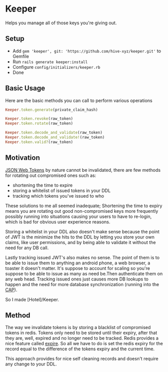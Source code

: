 # Keeper
Helps you manage all of those keys you're giving out.

## Setup
 - Add `gem 'keeper', git: 'https://github.com/hive-xyz/keeper.git'` to Gemfile
 - Run `rails generate keeper:install`
 - Configure `config/initializers/keeper.rb`
 - Done

## Basic Usage
Here are the basic methods you can call to perform various operations

```ruby
Keeper.token.generate(private_claim_hash)

Keeper.token.revoke(raw_token)
Keeper.token.rotate(raw_token)

Keeper.token.decode_and_validate(raw_token)
Keeper.token.decode_and_validate!(raw_token)
Keeper.token.valid?(raw_token)
```

## Motivation
[JSON Web Tokens](https://jwt.io/) by nature cannot be invalidated, there are few methods
for rotating out compromised ones such as:
- shortening the time to expire
- storing a whitelist of issued tokens in your DDL
- tracking which tokens you've issued to who

These solutions to me all seemed inadequate; Shortening the time to expiry means
you are rotating out good non-compromised keys more frequently possibly running into situations causing your users to have to re-login, which is bad for obvious user experience reasons.

Storing a whitelist in your DDL also doesn't make sense because the point of JWT
is the minimize the hits to the DDL by letting you store your own claims, like
user permissions, and by being able to validate it without the need for any DB call.

Lastly tracking issued JWT's also makes no sense. The point of them is to be able
to issue them to anything an android phone, a web browser, a toaster it doesn't matter. It's suppose to account for scaling so you're suppose to be able to issue as many as need be.Then authenticate them on any web head. Tracking issued ones just causes more DB lookups to happen and the need for more database synchronization (running into the [CAP](https://en.wikipedia.org/wiki/CAP_theorem)).

So I made [Hotel]/Keeper.

## Method
The way we invalidate tokens is by storing a blacklist of compromised tokens in redis. Tokens only need to be stored until their expiry, after that they are, well, expired and no longer need to be tracked. Redis provides a nice feature called [expire](http://redis.io/commands/expire). So all we have to do is set the redis expiry for the record equal to the difference of the tokens expiry and the current time.

This approach provides for nice self cleaning records and doesn't require any change to your DDL.
